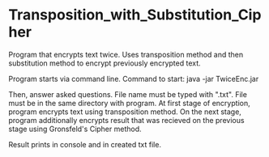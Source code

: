 # Transposition_with_Substitution_Cipher
Program that encrypts text twice. Uses transposition method and then substitution method to encrypt previously encrypted text.

Program starts via command line. Command to start: java -jar TwiceEnc.jar

Then, answer asked questions. File name must be typed with ".txt". File must be in the same directory with program.
At first stage of encryption, program encrypts text using transposition method. On the next stage, program additionally encrypts 
result that was recieved on the previous stage using Gronsfeld's Cipher method.

Result prints in console and in created txt file.
